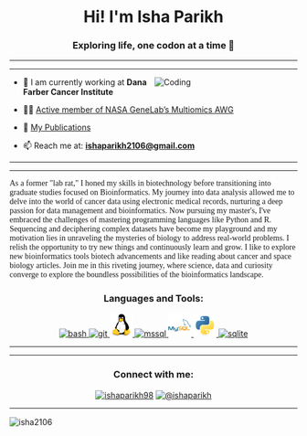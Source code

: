 <h1 align="center">Hi! I'm Isha Parikh</h1>
<h3 align="center">Exploring life, one codon at a time 🧬</h3>
<hr>
<hr>
<img align="right" alt="Coding" width="250" src="https://media.giphy.com/media/v1.Y2lkPTc5MGI3NjExdWNrdGt3ZDJ4ZmU5enMybWdoZW1sbXRwOWFvcXJxNzFtdXo1ODMyYyZlcD12MV9pbnRlcm5hbF9naWZfYnlfaWQmY3Q9Zw/zdhgBtpANvh6G6ERNz/giphy.gif">

- 🔭 I am currently working at **Dana Farber Cancer Institute**

- 👩‍🔬 [Active member of NASA GeneLab’s Multiomics AWG](https://osdr.nasa.gov/bio/awg/awg-members.html)

- 📄 [My Publications](https://scholar.google.com/citations?hl=en&user=15ZVORsAAAAJ)

- 📫 Reach me at: **ishaparikh2106@gmail.com**
<hr>
<hr>
<div style="font-family: 'Times New Roman', Times, serif;">
As a former "lab rat," I honed my skills in biotechnology before transitioning into graduate studies focused on Bioinformatics. My journey into data analysis allowed me to delve into the world of cancer data using electronic medical records, nurturing a deep passion for data management and bioinformatics. Now pursuing my master's, I've embraced the challenges of mastering programming languages like Python and R. Sequencing and deciphering complex datasets have become my playground and my motivation lies in unraveling the mysteries of biology to address real-world problems.
I relish the opportunity to try new things and continuously learn and grow. I like to explore new bioinformatics tools biotech advancements and like reading about cancer and space biology articles. Join me in this riveting journey, where science, data and curiosity converge to explore the boundless possibilities of the bioinformatics landscape.
</div>
<h3 align="center">Languages and Tools:</h3>
<p align="center"> <a href="https://www.gnu.org/software/bash/" target="_blank" rel="noreferrer"> <img src="https://www.vectorlogo.zone/logos/gnu_bash/gnu_bash-icon.svg" alt="bash" width="40" height="40"/> </a> <a href="https://git-scm.com/" target="_blank" rel="noreferrer"> <img src="https://www.vectorlogo.zone/logos/git-scm/git-scm-icon.svg" alt="git" width="40" height="40"/> </a> <a href="https://www.linux.org/" target="_blank" rel="noreferrer"> <img src="https://raw.githubusercontent.com/devicons/devicon/master/icons/linux/linux-original.svg" alt="linux" width="40" height="40"/> </a> <a href="https://www.microsoft.com/en-us/sql-server" target="_blank" rel="noreferrer"> <img src="https://www.svgrepo.com/show/303229/microsoft-sql-server-logo.svg" alt="mssql" width="40" height="40"/> </a> <a href="https://www.mysql.com/" target="_blank" rel="noreferrer"> <img src="https://raw.githubusercontent.com/devicons/devicon/master/icons/mysql/mysql-original-wordmark.svg" alt="mysql" width="40" height="40"/> </a> <a href="https://www.python.org" target="_blank" rel="noreferrer"> <img src="https://raw.githubusercontent.com/devicons/devicon/master/icons/python/python-original.svg" alt="python" width="40" height="40"/> </a> <a href="https://www.sqlite.org/" target="_blank" rel="noreferrer"> <img src="https://www.vectorlogo.zone/logos/sqlite/sqlite-icon.svg" alt="sqlite" width="40" height="40"/> </a> </p>
<hr>
<hr>
<h3 align="center">Connect with me:</h3>
<p align="center">
<a href="https://linkedin.com/in/ishaparikh98" target="blank"><img align="center" src="https://raw.githubusercontent.com/rahuldkjain/github-profile-readme-generator/master/src/images/icons/Social/linked-in-alt.svg" alt="ishaparikh98" height="30" width="40" /></a>
<a href="https://medium.com/@ishaparikh" target="blank"><img align="center" src="https://raw.githubusercontent.com/rahuldkjain/github-profile-readme-generator/master/src/images/icons/Social/medium.svg" alt="@ishaparikh" height="30" width="40" /></a>
</p>
<hr>
<p><img align="center" src="https://github-readme-stats.vercel.app/api/top-langs?username=isha2106&show_icons=true&locale=en&layout=compact" alt="isha2106" /></p>
